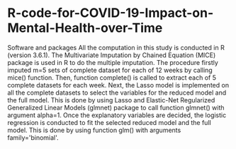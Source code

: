 # R-code-for-COVID-19-Impact-on-Mental-Health-over-Time

Software and packages
All the computation in this study is conducted in R (version 3.6.1). 
The Multivariate Imputation by Chained Equation (MICE) package is used in R to do the multiple imputation. 
The procedure firstly imputed m=5 sets of complete dataset for each of 12 weeks by calling mice() function. 
Then, function complete() is called to extract each of 5 complete datasets for each week. 
Next, the Lasso model is implemented on all the complete datasets to select the variables for the reduced model and the full model. 
This is done by using Lasso and Elastic-Net Regularized Generalized Linear Models (glmnet) package to call function glmnet() with argument alpha=1. 
Once the explanatory variables are decided, the logistic regression is conducted to fit the selected reduced model and the full model. 
This is done by using function glm() with arguments family='binomial'.

